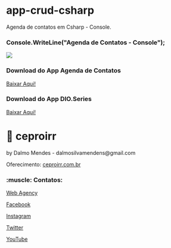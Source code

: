 # app-crud-csharp
Agenda de contatos em Csharp - Console.

<h3>Console.WriteLine("Agenda de Contatos - Console");</h3>
<img src="xx">

<h3>Download do App Agenda de Contatos</h3>
<a href="xx" target="_blanck">Baixar Aqui!</a>

<h3>Download do App DIO.Series </h3>
<a href="xx" target="_blanck">Baixar Aqui!</a>

# :rocket: ceproirr 
<p>by Dalmo Mendes - dalmosilvamendens@gmail.com</p>
<p>Oferecimento: <a href="https://ceproirr.com.br" target="_blank">ceproirr.com.br</a></p>
<h3>:muscle: Contatos:</h3>

<p>   <a href="https://www.ceproirr.com.br/webagency/" target="_blank">Web Agency</a></p>
<p>   <a href="https://facebook.com/ceproir/" target="_blank">Facebook</a></p>
<p>   <a href="https://instagram.com/ceproirr/" target="_blank">Instagram</a></p>
<p>   <a href="https://twitter.com/ceproirr/" target="_blank">Twitter</a></p>
<p>   <a href="https://www.youtube.com/channel/UC9egIn_Xkg2KFD_55mi_r8w" target="_blank">YouTube</a></p>
